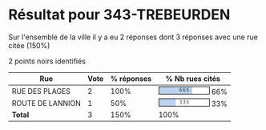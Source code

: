 # Résultat pour 343-TREBEURDEN

Sur l'ensemble de la ville il y a eu 2 réponses dont 3 réponses avec une rue citée (150%)

2 points noirs identifiés

| Rue | Vote | % réponses | % Nb rues cités|
|-----|------|------------|----------------|
| RUE DES PLAGES | 2 | 100% | <img src="../../img/bar_66.gif" />&nbsp;66%|
| ROUTE DE LANNION | 1 | 50% | <img src="../../img/bar_33.gif" />&nbsp;33%|
| **Total** | 3 | 150% | 100%|
